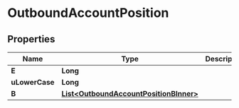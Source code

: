 

# OutboundAccountPosition


## Properties

| Name | Type | Description | Notes |
|------------ | ------------- | ------------- | -------------|
|**E** | **Long** |  |  [optional] |
|**uLowerCase** | **Long** |  |  [optional] |
|**B** | [**List&lt;OutboundAccountPositionBInner&gt;**](OutboundAccountPositionBInner.md) |  |  [optional] |



